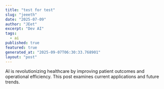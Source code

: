 ```yaml
---
title: "test for test"
slug: "jeeeth"
date: "2025-07-09"
author: "JEet"
excerpt: "Dev AI"
tags:
  - ai
published: true
featured: true
generated_at: "2025-09-07T06:30:33.768901"
layout: "post"
---
```


AI is revolutionizing healthcare by improving patient outcomes and operational efficiency. This post examines current applications and future trends.